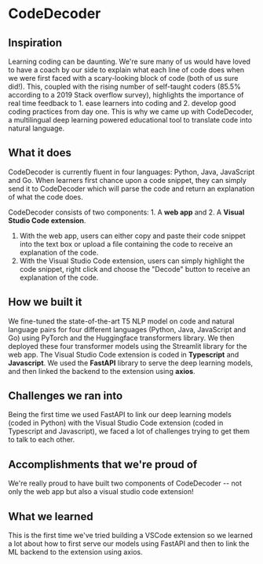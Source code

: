 # CodeDecoder
## Inspiration
Learning coding can be daunting. We're sure many of us would have loved to have a coach by our side to explain what each line of code does when we were first faced with a scary-looking block of code (both of us sure did!). This, coupled with the rising number of self-taught coders (85.5% according to a 2019 Stack overflow survey), highlights the importance of real time feedback to 1. ease learners into coding and 2. develop good coding practices from day one. This is why we came up with CodeDecoder, a multilingual deep learning powered educational tool to translate code into natural language.

## What it does
CodeDecoder is currently fluent in four languages: Python, Java, JavaScript and Go. When learners first chance upon a code snippet, they can simply send it to CodeDecoder which will parse the code and return an explanation of what the code does.

CodeDecoder consists of two components: 1. A **web app** and 2. A **Visual Studio Code extension**. 
1. With the web app, users can either copy and paste their code snippet into the text box or upload a file containing the code to receive an explanation of the code. 
2. With the Visual Studio Code extension, users can simply highlight the code snippet, right click and choose the "Decode" button to receive an explanation of the code.

## How we built it
We fine-tuned the state-of-the-art T5 NLP model on code and natural language pairs for four different languages (Python, Java, JavaScript and Go) using PyTorch and the Huggingface transformers library. We then deployed these four transformer models using the Streamlit library for the web app.
The Visual Studio Code extension is coded in **Typescript** and **Javascript**. We used the **FastAPI** library to serve the deep learning models, and then linked the backend to the extension using **axios**.

## Challenges we ran into
Being the first time we used FastAPI to link our deep learning models (coded in Python) with the Visual Studio Code extension (coded in Typescript and Javascript), we faced a lot of challenges trying to get them to talk to each other.

## Accomplishments that we're proud of
We're really proud to have built two components of CodeDecoder -- not only the web app but also a visual studio code extension!

## What we learned
This is the first time we've tried building a VSCode extension so we learned a lot about how to first serve our models using FastAPI and then to link the ML backend to the extension using axios.
